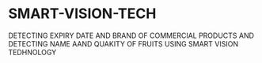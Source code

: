 # SMART-VISION-TECH
DETECTING EXPIRY DATE AND BRAND OF COMMERCIAL PRODUCTS AND DETECTING NAME AAND QUAKITY OF FRUITS USING SMART VISION TEDHNOLOGY
